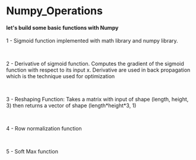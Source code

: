 # Numpy_Operations

#### let's build some basic functions with Numpy

1 - Sigmoid function implemented with math library and numpy library.

<br>

2 - Derivative of sigmoid function. Computes the gradient of the sigmoid function with respect to its input x. Derivative are used in back propagation which is the technique used for optimization
    

<br>

3 - Reshaping Function: Takes a matrix with input of shape (length, height, 3) then returns a vector of shape (length\*height\*3, 1)

<br>

4 - Row normalization function

<br>

5 - Soft Max function

<br>

<br>
